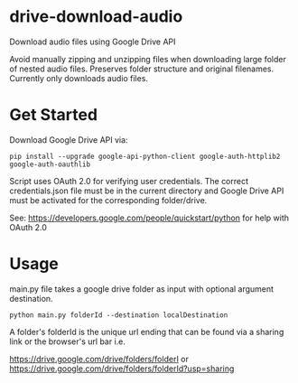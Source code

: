 # drive-download-audio
Download audio files using Google Drive API

Avoid manually zipping and unzipping files when downloading large folder of nested audio files.
Preserves folder structure and original filenames. Currently only downloads audio files.

# Get Started
Download Google Drive API via:
```
pip install --upgrade google-api-python-client google-auth-httplib2 google-auth-oauthlib
```

Script uses OAuth 2.0 for verifying user credentials. The correct credentials.json file must be in the current directory and Google Drive API must be activated for the corresponding folder/drive.

See: https://developers.google.com/people/quickstart/python for help with OAuth 2.0


# Usage
main.py file takes a google drive folder as input with optional argument destination.
```
python main.py folderId --destination localDestination
```
A folder's folderId is the unique url ending that can be found via a sharing link or the browser's url bar i.e.


https://drive.google.com/drive/folders/folderI or https://drive.google.com/drive/folders/folderId?usp=sharing
